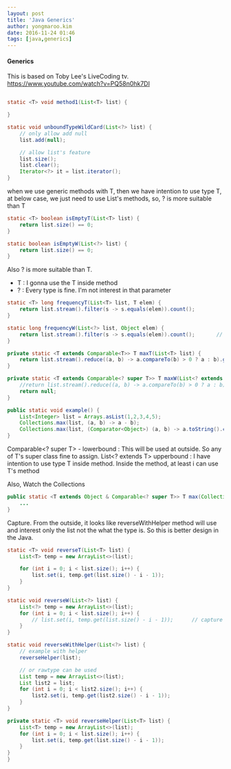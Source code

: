 ```yaml
---
layout: post
title: 'Java Generics'
author: yongmaroo.kim
date: 2016-11-24 01:46
tags: [java,generics]
---
```


#### Generics

This is based on Toby Lee's LiveCoding tv. https://www.youtube.com/watch?v=PQ58n0hk7DI


```java

static <T> void method1(List<T> list) {

}

static void unboundTypeWildCard(List<?> list) {
	// only allow add null
	list.add(null);

	// allow list's feature
	list.size();
	list.clear();
	Iterator<?> it = list.iterator();
}
```

when we use generic methods with T, then we have intention to use type T, at below case, we just need to use List's methods, so, ? is more suitable than T

```java
static <T> boolean isEmptyT(List<T> list) {
	return list.size() == 0;
}

static boolean isEmptyW(List<?> list) {
	return list.size() == 0;
}
```

Also ? is more suitable than T.
 - T : I gonna use the T inside method
 - ? : Every type is fine. I'm not interest in that parameter

```java
static <T> long frequencyT(List<T> list, T elem) {
	return list.stream().filter(s -> s.equals(elem)).count();
}

static long frequencyW(List<?> list, Object elem) {
	return list.stream().filter(s -> s.equals(elem)).count();		// java infer the type ? from Object
}
```
	
```java
private static <T extends Comparable<T>> T maxT(List<T> list) {
	return list.stream().reduce((a, b) -> a.compareTo(b) > 0 ? a : b).get();
}

private static <T extends Comparable<? super T>> T maxW(List<? extends T> list) {
	//return list.stream().reduce((a, b) -> a.compareTo(b) > 0 ? a : b).get();		// this looks like idea bug ;;
	return null;
}

public static void example() {
	List<Integer> list = Arrays.asList(1,2,3,4,5);
	Collections.max(list, (a, b) -> a - b);
	Collections.max(list, (Comparator<Object>) (a, b) -> a.toString().compareTo(b.toString()));	
}
```

Comparable<? super T> - lowerbound : This will be used at outside. So any of T's super class fine to assign.
List<? extends T> upperbound : I have intention to use type T inside method. Inside the method, at least i can use T's method

Also, Watch the Collections

```java
public static <T extends Object & Comparable<? super T>> T max(Collection<? extends T> coll) {
	...
}	
```	


Capture. From the outside, it looks like reverseWithHelper method will use and interest only the list not the what the type is. So this is better design in the Java.
	
```java
static <T> void reverseT(List<T> list) {
	List<T> temp = new ArrayList<>(list);

	for (int i = 0; i < list.size(); i++) {
		list.set(i, temp.get(list.size() - i - 1));
	}
}

static void reverseW(List<?> list) {
	List<?> temp = new ArrayList<>(list);
	for (int i = 0; i < list.size(); i++) {
		// list.set(i, temp.get(list.size() - i - 1));		// capture needed
	}
}

static void reverseWithHelper(List<?> list) {
	// example with helper
	reverseHelper(list);

	// or rawtype can be used
	List temp = new ArrayList<>(list);
	List list2 = list;
	for (int i = 0; i < list2.size(); i++) {
		list2.set(i, temp.get(list2.size() - i - 1));
	}
}

private static <T> void reverseHelper(List<T> list) {
	List<T> temp = new ArrayList<>(list);
	for (int i = 0; i < list.size(); i++) {
		list.set(i, temp.get(list.size() - i - 1));
	}
}
}
```
